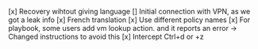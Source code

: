 [x] Recovery wihtout giving language
[] Initial connection with VPN, as we got a leak info
[x] French translation
[x] Use different policy names
[x] For playbook, some users add vm lookup action. and it reports an error -> Changed instructions to avoid this
[x] Intercept Ctrl+d or +z